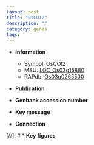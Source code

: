 ```yaml
---
layout: post
title: "OsCOI2"
description: ""
category: genes
tags: 
---
```


* **Information**  
    + Symbol: OsCOI2  
    + MSU: [LOC_Os03g15880](http://rice.uga.edu/cgi-bin/ORF_infopage.cgi?orf=LOC_Os03g15880)  
    + RAPdb: [Os03g0265500](http://rapdb.dna.affrc.go.jp/viewer/gbrowse_details/irgsp1?name=Os03g0265500)  

* **Publication**  

* **Genbank accession number**  

* **Key message**  

* **Connection**  

[//]: # * **Key figures**  


